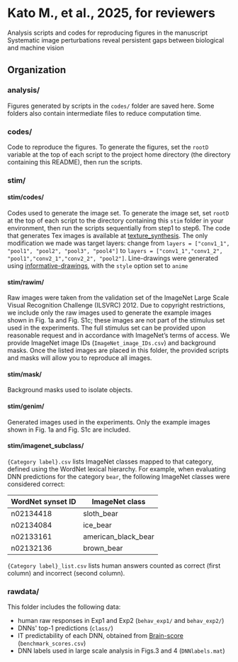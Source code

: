 # Kato M., et al., 2025, for reviewers
Analysis scripts and codes for reproducing figures in the manuscript Systematic image perturbations reveal persistent gaps between biological and machine vision

## Organization

### **analysis/**
Figures generated by scripts in the `codes/` folder are saved here. Some folders also contain intermediate files to reduce computation time.

### **codes/**
Code to reproduce the figures. To generate the figures, set the `rootD` variable at the top of each script to the project home directory (the directory containing this README), then run the scripts.

### **stim/**
#### **stim/codes/** 
Codes used to generate the image set. To generate the image set, set `rootD` at the top of each script to the directory containing this `stim` folder in your environment, then run the scripts sequentially from step1 to step6. The code that generates Tex images is available at [texture_synthesis](https://github.com/LefdRida/texture_synthesis). The only modification we made was target layers: change from `layers = ["conv1_1", "pool1", "pool2", "pool3", "pool4"]` to `layers = ["conv1_1","conv1_2", "pool1","conv2_1","conv2_2", "pool2"]`. Line-drawings were generated using [informative-drawings](https://github.com/carolineec/informative-drawings), with the `style` option set to `anime`

#### **stim/rawim/**
Raw images were taken from the validation set of the ImageNet Large Scale Visual Recognition Challenge (ILSVRC) 2012. Due to copyright restrictions, we include only the raw images used to generate the example images shown in Fig. 1a and Fig. S1c; these images are not part of the stimulus set used in the experiments. The full stimulus set can be provided upon reasonable request and in accordance with ImageNet’s terms of access.
We provide ImageNet image IDs (`ImageNet_image_IDs.csv`) and background masks. Once the listed images are placed in this folder, the provided scripts and masks will allow you to reproduce all images.

#### **stim/mask/**
Background masks used to isolate objects.

#### **stim/genim/**
Generated images used in the experiments. Only the example images shown in Fig. 1a and Fig. S1c are included.

#### **stim/imagenet_subclass/**
`{Category label}.csv` lists ImageNet classes mapped to that category, defined using the WordNet lexical hierarchy. For example, when evaluating DNN predictions for the category `bear`, the following ImageNet classes were considered correct:

| WordNet synset ID   | ImageNet class |
| -------- | ------- |
|n02134418|	sloth_bear|
|n02134084|	ice_bear|
|n02133161|	american_black_bear|
|n02132136|	brown_bear|

`{Category label}_list.csv` lists human answers counted as correct (first column) and incorrect (second column).

### **rawdata/**
This folder includes the following data:
- human raw responses in Exp1 and Exp2 (`behav_exp1/` and `behav_exp2/`)
- DNNs' top-1 predictions (`class/`)
- IT predictability of each DNN, obtained from [Brain-score](https://www.brain-score.org/vision/leaderboard) (`benchmark_scores.csv`)
- DNN labels used in large scale analysis in Figs.3 and 4 (`DNNlabels.mat`)
